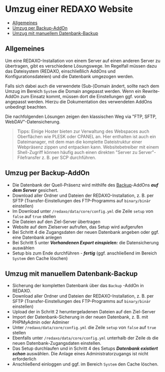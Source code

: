 # Umzug einer REDAXO Website

* [Allgemeines](#allg)
* [Umzug per Backup-AddOn](#ba)
* [Umzug mit manuellem Datenbank-Backup](#db)

<a name="allg"></a>

## Allgemeines

Um eine REDAXO-Installation von einem Server auf einen anderen Server zu übertragen, gibt es verschiedene Lösungswege. Im Regelfall müssen dazu das Dateisystem (REDAXO, einschließlich AddOns und Konfigurationsdateien) und die Datenbank umgezogen werden.

Falls sich dabei auch die verwendete (Sub-)Domain ändert, sollte nach dem Umzug im Bereich `System` die Domain angepasst werden. Wenn ein Rewrite-AddOn zum Einsatz kommt, müssen dort die Einstellungen ggf. vorab angepasst werden. Hierzu die Dokumentation des verwendeten AddOns unbedingt beachten.

Die nachfolgenden Lösungen zeigen den klassischen Weg via "FTP, SFTP, WebDAV"-Datensicherung.

> Tipps: Einige Hoster bieten zur Verwaltung des Webspaces auch Oberflächen wie PLESK oder CPANEL an. Hier enthalten ist auch ein Dateimanager, mit dem man die komplette Dateistruktur einer Webpräsenz zippen und entpacken kann. Websitebetreiber mit einem Shell-Zugriff können häufig auch einen direkten "Server zu Server"-Filefransfer z. B. per SCP durchführen.

<a name="ba"></a>

## Umzug per Backup-AddOn

* Die Datenbank der Quell-Präsenz wird mithilfe des [Backup](/{{path}}/{{version}}/backup)-AddOns ***auf dem Server*** gesichert.
* Download aller Ordner und Dateien der REDAXO-Installation, z. B. per SFTP (Transfer-Einstellungen des FTP-Programms auf `binary/binär` einstellen)
* Im Download unter `/redaxo/data/core/config.yml` die Zeile `setup` von `false` auf `true` stellen
* Die Dateien auf den Ziel-Server übertragen
* Website auf dem Zielserver aufrufen, das Setup wird aufgerufen
* Bei Schritt 4 die Zugangsdaten der neuen Datenbank angeben oder ggf. eine Datenbank anlegen
* Bei Schritt 5 unter ***Vorhandenen Export einspielen:*** die Datensicherung auswählen
* Setup bis zum Ende durchführen - ***fertig*** (ggf. anschließend im Bereich `System` den Cache löschen)

<a name="db"></a>

## Umzug mit manuellem Datenbank-Backup

* Sicherung der kompletten Datenbank über das `Backup` -AddOn in REDAXO.
* Download aller Ordner und Dateien der REDAXO-Installation, z. B. per SFTP (Transfer-Einstellungen des FTP-Programms auf `binary/binär` einstellen)
* Upload der in Schritt 2 heruntergeladenen Dateien auf den Ziel-Server
* Import der Datenbank-Sicherung in der neuen Datenbank, z. B. mit PHPMyAdmin oder Adminer
* Unter `/redaxo/data/core/config.yml` die Zeile `setup` von `false` auf `true` stellen
* Ebenfalls unter `/redaxo/data/core/config.yml` unterhalb der Zeile `db` die neuen Datenbank-Zugangsdaten einstellen.
* Das Setup durchlaufen und in Schritt 4 des Setups ***Datenbank existiert schon*** auswählen. Die Anlage eines Administratorzugangs ist nicht erforderlich
* Anschließend einloggen und ggf. im Bereich `System` den Cache löschen.
